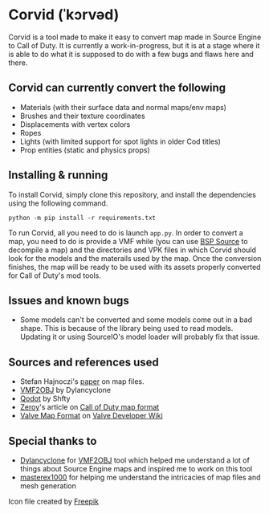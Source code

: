 # Corvid (ˈkɔrvəd)
Corvid is a tool made to make it easy to convert map made in Source Engine to Call of Duty. It is currently a work-in-progress, but it is at a stage where it is able to do what it is supposed to do with a few bugs and flaws here and there.

## Corvid can currently convert the following
- Materials (with their surface data and normal maps/env maps)
- Brushes and their texture coordinates
- Displacements with vertex colors
- Ropes
- Lights (with limited support for spot lights in older Cod titles)
- Prop entities (static and physics props)

## Installing & running
To install Corvid, simply clone this repository, and install the dependencies using the following command.

```
python -m pip install -r requirements.txt
```
To run Corvid, all you need to do is launch `app.py`. In order to convert a map, you need to do is provide a VMF while (you can use [BSP Source](https://github.com/ata4/bspsrc/releases) to decompile a map) and the directories and VPK files in which Corvid should look for the models and the materails used by the map. Once the conversion finishes, the map will be ready to be used with its assets properly converted for Call of Duty's mod tools.

## Issues and known bugs
- Some models can't be converted and some models come out in a bad shape. This is because of the library being used to read models. Updating it or using SourceIO's model loader will probably fix that issue.

## Sources and references used
- Stefan Hajnoczi's [paper](https://github.com/stefanha/map-files/blob/master/MAPFiles.pdf) on map files.
- [VMF2OBJ](https://github.com/Dylancyclone/VMF2OBJ) by Dylancyclone
- [Qodot](https://github.com/Shfty/qodot-plugin) by Shfty
- [Zeroy](https://zeroy.com)'s article on [Call of Duty map format](https://wiki.zeroy.com/index.php?title=Call_of_Duty_4:_.MAP_file_structure)
- [Valve Map Format](https://developer.valvesoftware.com/wiki/Valve_Map_Format) on [Valve Developer Wiki](https://developer.valvesoftware.com/)

## Special thanks to
- [Dylancyclone](https://github.com/Dylancyclone) for [VMF2OBJ](https://github.com/Dylancyclone/VMF2OBJ) tool which helped me understand a lot of things about Source Engine maps and inspired me to work on this tool
- [masterex1000](https://github.com/masterex1000) for helping me understand the intricacies of map files and mesh generation

Icon file created by [Freepik](https://www.flaticon.com/authors/freepik)